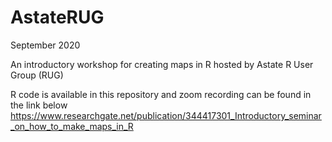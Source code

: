# AstateRUG
September 2020

An introductory workshop for creating maps in R hosted by Astate R User Group (RUG)

R code is available in this repository and zoom recording can be found in the link below
https://www.researchgate.net/publication/344417301_Introductory_seminar_on_how_to_make_maps_in_R
